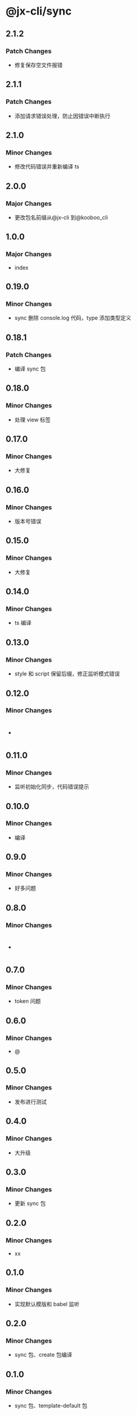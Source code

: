 # @jx-cli/sync

## 2.1.2

### Patch Changes

- 修复保存空文件报错

## 2.1.1

### Patch Changes

- 添加请求错误处理，防止因错误中断执行

## 2.1.0

### Minor Changes

- 修改代码错误并重新编译 ts

## 2.0.0

### Major Changes

- 更改包名前缀从@jx-cli 到@kooboo_cli

## 1.0.0

### Major Changes

- index

## 0.19.0

### Minor Changes

- sync 删除 console.log 代码，type 添加类型定义

## 0.18.1

### Patch Changes

- 编译 sync 包

## 0.18.0

### Minor Changes

- 处理 view 标签

## 0.17.0

### Minor Changes

- 大修复

## 0.16.0

### Minor Changes

- 版本号错误

## 0.15.0

### Minor Changes

- 大修复

## 0.14.0

### Minor Changes

- ts 编译

## 0.13.0

### Minor Changes

- style 和 script 保留后缀，修正监听模式错误

## 0.12.0

### Minor Changes

- #

## 0.11.0

### Minor Changes

- 监听初始化同步，代码错误提示

## 0.10.0

### Minor Changes

- 编译

## 0.9.0

### Minor Changes

- 好多问题

## 0.8.0

### Minor Changes

- #

## 0.7.0

### Minor Changes

- token 问题

## 0.6.0

### Minor Changes

- @

## 0.5.0

### Minor Changes

- 发布进行测试

## 0.4.0

### Minor Changes

- 大升级

## 0.3.0

### Minor Changes

- 更新 sync 包

## 0.2.0

### Minor Changes

- xx

## 0.1.0

### Minor Changes

- 实现默认模版和 babel 监听

## 0.2.0

### Minor Changes

- sync 包、create 包编译

## 0.1.0

### Minor Changes

- sync 包、template-default 包
